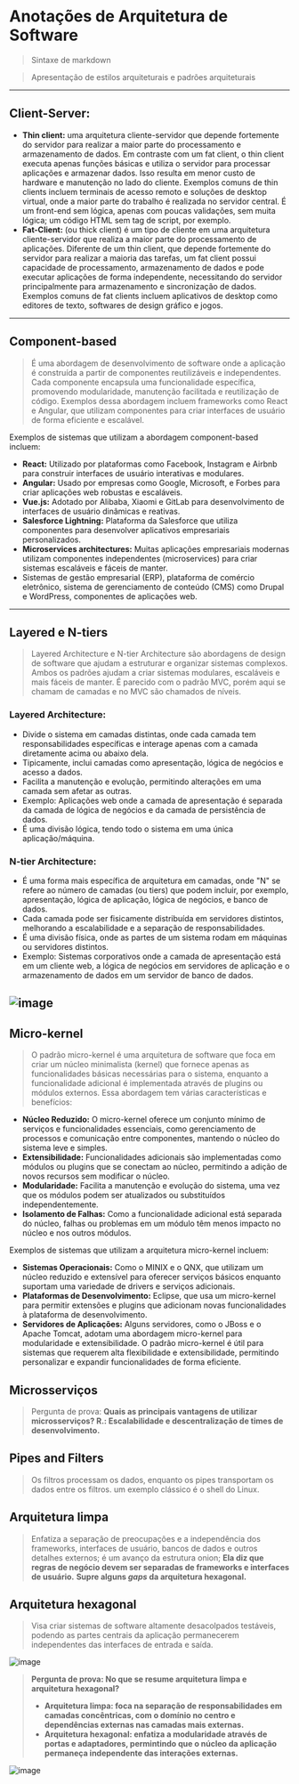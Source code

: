 # Anotações de Arquitetura de Software
> Sintaxe de markdown

> Apresentação de estilos arquiteturais e padrões arquiteturais
---
## Client-Server:
- **Thin client:** uma arquitetura cliente-servidor que depende fortemente do servidor para realizar a maior parte do processamento e armazenamento de dados. Em contraste com um fat client, o thin client executa apenas funções básicas e utiliza o servidor para processar aplicações e armazenar dados. Isso resulta em menor custo de hardware e manutenção no lado do cliente. Exemplos comuns de thin clients incluem terminais de acesso remoto e soluções de desktop virtual, onde a maior parte do trabalho é realizada no servidor central. É um front-end sem lógica, apenas com poucas validações, sem muita lógica; um código HTML sem tag de script, por exemplo.
- **Fat-Client:** (ou thick client) é um tipo de cliente em uma arquitetura cliente-servidor que realiza a maior parte do processamento de aplicações. Diferente de um thin client, que depende fortemente do servidor para realizar a maioria das tarefas, um fat client possui capacidade de processamento, armazenamento de dados e pode executar aplicações de forma independente, necessitando do servidor principalmente para armazenamento e sincronização de dados. Exemplos comuns de fat clients incluem aplicativos de desktop como editores de texto, softwares de design gráfico e jogos.
---
## Component-based
> É uma abordagem de desenvolvimento de software onde a aplicação é construída a partir de componentes reutilizáveis e independentes. Cada componente encapsula uma funcionalidade específica, promovendo modularidade, manutenção facilitada e reutilização de código. Exemplos dessa abordagem incluem frameworks como React e Angular, que utilizam componentes para criar interfaces de usuário de forma eficiente e escalável.

Exemplos de sistemas que utilizam a abordagem component-based incluem:

- **React:** Utilizado por plataformas como Facebook, Instagram e Airbnb para construir interfaces de usuário interativas e modulares.
- **Angular:** Usado por empresas como Google, Microsoft, e Forbes para criar aplicações web robustas e escaláveis.
- **Vue.js:** Adotado por Alibaba, Xiaomi e GitLab para desenvolvimento de interfaces de usuário dinâmicas e reativas.
- **Salesforce Lightning:** Plataforma da Salesforce que utiliza componentes para desenvolver aplicativos empresariais personalizados.
- **Microservices architectures:** Muitas aplicações empresariais modernas utilizam componentes independentes (microservices) para criar sistemas escaláveis e fáceis de manter.
- Sistemas de gestão empresarial (ERP), plataforma de comércio eletrônico, sistema de gerenciamento de conteúdo (CMS) como Drupal e WordPress, componentes de aplicações web.
---
## Layered e N-tiers
> Layered Architecture e N-tier Architecture são abordagens de design de software que ajudam a estruturar e organizar sistemas complexos. Ambos os padrões ajudam a criar sistemas modulares, escaláveis e mais fáceis de manter. É parecido com o padrão MVC, porém aqui se chamam de camadas e no MVC são chamados de níveis.

### Layered Architecture:
- Divide o sistema em camadas distintas, onde cada camada tem responsabilidades específicas e interage apenas com a camada diretamente acima ou abaixo dela.
- Tipicamente, inclui camadas como apresentação, lógica de negócios e acesso a dados.
- Facilita a manutenção e evolução, permitindo alterações em uma camada sem afetar as outras.
- Exemplo: Aplicações web onde a camada de apresentação é separada da camada de lógica de negócios e da camada de persistência de dados.
- É uma divisão lógica, tendo todo o sistema em uma única aplicação/máquina.

  
### N-tier Architecture:

- É uma forma mais específica de arquitetura em camadas, onde "N" se refere ao número de camadas (ou tiers) que podem incluir, por exemplo, apresentação, lógica de aplicação, lógica de negócios, e banco de dados.
- Cada camada pode ser fisicamente distribuída em servidores distintos, melhorando a escalabilidade e a separação de responsabilidades.
- É uma divisão física, onde as partes de um sistema rodam em máquinas ou servidores distintos.
- Exemplo: Sistemas corporativos onde a camada de apresentação está em um cliente web, a lógica de negócios em servidores de aplicação e o armazenamento de dados em um servidor de banco de dados.

![image](https://github.com/user-attachments/assets/bb0aea02-5434-4ac1-96e8-3cf059300709)
---
## Micro-kernel

> O padrão micro-kernel é uma arquitetura de software que foca em criar um núcleo minimalista (kernel) que fornece apenas as funcionalidades básicas necessárias para o sistema, enquanto a funcionalidade adicional é implementada através de plugins ou módulos externos. Essa abordagem tem várias características e benefícios:

- **Núcleo Reduzido:** O micro-kernel oferece um conjunto mínimo de serviços e funcionalidades essenciais, como gerenciamento de processos e comunicação entre componentes, mantendo o núcleo do sistema leve e simples.
- **Extensibilidade:** Funcionalidades adicionais são implementadas como módulos ou plugins que se conectam ao núcleo, permitindo a adição de novos recursos sem modificar o núcleo.
- **Modularidade:** Facilita a manutenção e evolução do sistema, uma vez que os módulos podem ser atualizados ou substituídos independentemente.
- **Isolamento de Falhas:** Como a funcionalidade adicional está separada do núcleo, falhas ou problemas em um módulo têm menos impacto no núcleo e nos outros módulos.
  
Exemplos de sistemas que utilizam a arquitetura micro-kernel incluem:

- **Sistemas Operacionais:** Como o MINIX e o QNX, que utilizam um núcleo reduzido e extensível para oferecer serviços básicos enquanto suportam uma variedade de drivers e serviços adicionais.
- **Plataformas de Desenvolvimento:** Eclipse, que usa um micro-kernel para permitir extensões e plugins que adicionam novas funcionalidades à plataforma de desenvolvimento.
- **Servidores de Aplicações:** Alguns servidores, como o JBoss e o Apache Tomcat, adotam uma abordagem micro-kernel para modularidade e extensibilidade.
O padrão micro-kernel é útil para sistemas que requerem alta flexibilidade e extensibilidade, permitindo personalizar e expandir funcionalidades de forma eficiente.

## Microsserviços

> Pergunta de prova: **Quais as principais vantagens de utilizar microsserviços? R.: Escalabilidade e descentralização de times de desenvolvimento.**

## Pipes and Filters

> Os filtros processam os dados, enquanto os pipes transportam os dados entre os filtros. um exemplo clássico é o shell do Linux.

## Arquitetura limpa

> Enfatiza a separação de preocupações e a independência dos frameworks, interfaces de usuário, bancos de dados e outros detalhes externos; é um avanço da estrutura onion; **Ela diz que regras de negócio devem ser separadas de frameworks e interfaces de usuário.**
> **Supre alguns _gaps_ da arquitetura hexagonal.**

## Arquitetura hexagonal

> Visa criar sistemas de software altamente desacolpados  testáveis, podendo as partes centrais da aplicação permanecerem independentes das interfaces de entrada e saída.

![image](https://github.com/user-attachments/assets/2e3cd33f-7179-444d-86c8-247b8d56b0dc)

> **Pergunta de prova: No que se resume arquitetura limpa e arquitetura hexagonal?**
> - **Arquitetura limpa: foca na separação de responsabilidades em camadas concêntricas, com o domínio no centro e dependências externas nas camadas mais externas.**
> - **Arquitetura hexagonal: enfatiza a modularidade através de portas e adaptadores, permintindo que o núcleo da aplicação permaneça independente das interações externas.**

![image](https://github.com/user-attachments/assets/2bdd2538-b4ea-4b09-9985-5bc7f5a48bbf)


